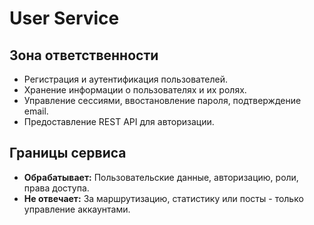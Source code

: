 # User Service

## Зона ответственности

- Регистрация и аутентификация пользователей.
- Хранение информации о пользователях и их ролях.
- Управление сессиями, ввостановление пароля, подтверждение email.
- Предоставление REST API для авторизации.

## Границы сервиса

- **Обрабатывает:** Пользовательские данные, авторизацию, роли, права доступа.
- **Не отвечает:** За маршрутизацию, статистику или посты - только управление аккаунтами.